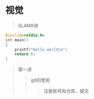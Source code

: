 # 视觉
>SLAM9讲
```c
#include<stdio.h> 
int main()
{
    printf("hello world\n")
    return 0;
}
```
> 第一讲
>>git的使用
>>>注册账号和仓库，提交